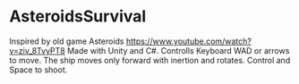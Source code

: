 # AsteroidsSurvival
Inspired by old game Asteroids https://www.youtube.com/watch?v=ziv_8TvyPT8 
Made with Unity and C#. 
Controlls Keyboard WAD or arrows to move. 
The ship moves only forward with inertion and rotates.
Control and Space to shoot.
